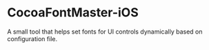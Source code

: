 # CocoaFontMaster-iOS
A small tool that helps set fonts for UI controls dynamically based on configuration file.
